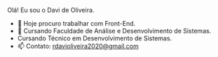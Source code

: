 Olá! Eu sou o Davi de Oliveira.

- 🔭 Hoje procuro trabalhar com Front-End.
- 🌱 Cursando Faculdade de Análise e Desenvolvimento de Sistemas.
- Cursando Técnico em Desenvolvimento de  Sistemas.
- 📫 Contato: rdavioliveira2020@gmail.com 

